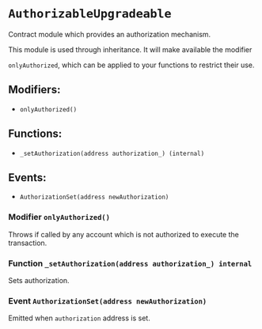 # `AuthorizableUpgradeable`

Contract module which provides an authorization mechanism.

This module is used through inheritance. It will make available the modifier

`onlyAuthorized`, which can be applied to your functions to restrict their use.

## Modifiers:

- `onlyAuthorized()`

## Functions:

- `_setAuthorization(address authorization_) (internal)`

## Events:

- `AuthorizationSet(address newAuthorization)`

### Modifier `onlyAuthorized()`

Throws if called by any account which is not authorized to execute the transaction.

### Function `_setAuthorization(address authorization_) internal`

Sets authorization.

### Event `AuthorizationSet(address newAuthorization)`

Emitted when `authorization` address is set.
